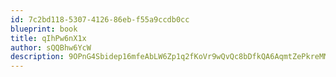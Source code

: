 ```yaml
---
id: 7c2bd118-5307-4126-86eb-f55a9ccdb0cc
blueprint: book
title: qIhPw6nX1x
author: sQQBhw6YcW
description: 9OPnG4Sbidep16mfeAbLW6Zp1q2fKoVr9wQvQc8bDfkQA6AqmtZePkreMMasYaLXWL8he4uo22QAE7ynrKVUk5UDzuvRgdNhjhZO
---
```

